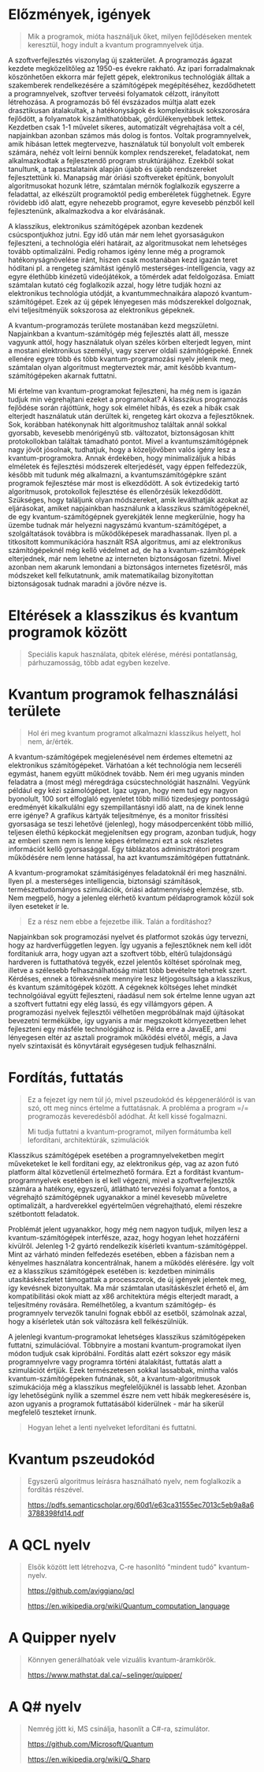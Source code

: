 # Előzmények, igények
> Mik a programok, mióta használjuk őket, milyen fejlődéseken mentek keresztül, hogy indult a kvantum programnyelvek útja.

A szoftverfejlesztés viszonylag új szakterület. A programozás ágazat kezdete megközelítőleg az 1950-es évekre rakható. Az ipari forradalmaknak köszönhetően ekkorra már fejlett gépek, elektronikus technológiák álltak a szakemberek rendelkezésére a számítógépek megépítéséhez, kezdődhetett a programnyelvek, szoftver terveési folyamatok célzott, irányított létrehozása. A programozás bő fél évszázados múltja alatt ezek drasztikusan átalakultak, a hatékonyságok és komplexitásuk sokszorosára fejlődött, a folyamatok kiszámíthatóbbak, gördülékenyebbek lettek. Kezdetben csak 1-1 művelet sikeres, automatizált végrehajtása volt a cél, napjainkban azonban számos más dolog is fontos. Voltak programnyelvek, amik hibásan lettek megtervezve, használatuk túl bonyolult volt emberek számára, nehéz volt leírni bennük komplex rendszereket, feladatokat, nem alkalmazkodtak a fejlesztendő program struktúrájához. Ezekből sokat tanultunk, a tapasztalataink alapján újabb és újabb rendszereket fejlesztettünk ki. Manapság már óriási szoftvereket építünk, bonyolult algoritmusokat hozunk létre, számtalan mérnök foglalkozik egyszerre a feladattal, az elkészült programoktól pedig emberéletek függhetnek. Egyre rövidebb idő alatt, egyre nehezebb programot, egyre kevesebb pénzből kell fejlesztenünk, alkalmazkodva a kor elvárásának.

A klasszikus, elektronikus számítógépek azonban kezdenek csúcspontjukhoz jutni. Egy idő után már nem lehet gyorsaságukon fejleszteni, a technológia eléri határait, az algoritmusokat nem lehetséges tovább optimalizálni. Pedig rohamos igény lenne még a programok hatékonyságnövelése iránt, hiszen csak mostanában kezd igazán teret hódítani pl. a rengeteg számítást igénylő mesterséges-intelligencia, vagy az egyre élethűbb kinézetű videójátékok, a tömérdek adat feldolgozása. Emiatt számtalan kutató cég foglalkozik azzal, hogy létre tudják hozni az elektronikus technológia utódját, a kvantummechnaikára alapozó kvantum-számítógépet. Ezek az új gépek lényegesen más módszerekkel dolgoznak, elvi teljesítményük sokszorosa az elektronikus gépeknek.

A kvantum-programozás területe mostanában kezd megszületni. Napjainkban a kvantum-számítógép még fejlesztés alatt áll, messze vagyunk attól, hogy használatuk olyan széles körben elterjedt legyen, mint a mostani elektronikus személyi, vagy szerver oldali számítógépeké. Ennek ellenére egyre több és több kvantum-programozási nyelv jelenik meg, számtalan olyan algoritmust megterveztek már, amit később kvantum-számítógépeken akarnak futtatni.

Mi értelme van kvantum-programokat fejleszteni, ha még nem is igazán tudjuk min végrehajtani ezeket a programokat? A klasszikus programozás fejlődése során rájöttünk, hogy sok elmélet hibás, és ezek a hibák csak elterjedt használatuk után derültek ki, rengeteg kárt okozva a fejlesztőknek. Sok, korábban hatékonynak hitt algoritmushoz találtak annál sokkal gyorsabb, kevesebb menórigényű stb. változatot, biztonságosan khitt protokollokban találtak támadható pontot. Mivel a kvantumszámítógépnek nagy jövőt jósolnak, tudhatjuk, hogy a közeljövőben valós igény lesz a kvantum-programokra. Annak érdekében, hogy minimalizáljuk a hibás elméletek és fejlesztési módszerek elterjedését, vagy éppen felfedezzük, később mit tudunk még alkalmazni, a kvantumszámítógépkre szánt programok fejlesztése már most is elkezdődött. A sok évtizedekig tartó algoritmusok, protokollok fejlesztése és ellenőrzésük lekezdődött. Szükséges, hogy találjunk olyan módszereket, amik leválthatják azokat az eljárásokat, amiket napjainkban használunk a klasszikus számítógépeknél, de egy kvantum-számítógépnek gyerekjáték lenne megkerülnie, hogy ha üzembe tudnak már helyezni nagyszámú kvantum-számítógépet, a szolgáltatások továbbra is működőképesek maradhassanak. Ilyen pl. a titkosított kommunikációra használt RSA algoritmus, ami az elektronikus számítógépeknél még kellő védelmet ad, de ha a kvantum-számítógépek elterjednek, már nem lehetne az interneten biztonságosan fizetni. Mivel azonban nem akarunk lemondani a biztonságos internetes fizetésről, más módszeket kell felkutatnunk, amik matematikailag bizonyítottan biztonságosak tudnak maradni a jövőre nézve is.

# Eltérések a klasszikus és kvantum programok között
> Speciális kapuk használata, qbitek elérése, mérési pontatlanság, párhuzamosság, több adat egyben kezelve.

# Kvantum programok felhasználási területe
> Hol éri meg kvantum programot alkalmazni klasszikus helyett, hol nem, ár/érték.

A kvantum-számítógépek megjelenésével nem érdemes eltemetni az elektronikus számítógépeket. Várhatóan a két technológia nem lecseréli egymást, hanem együtt működnek tovább. Nem éri meg ugyanis minden feladatra a (most még) méregdrága csúcstechnológiát használni. Vegyünk például egy kézi számológépet. Igaz ugyan, hogy nem tud egy nagyon byonolult, 100 sort elfoglaló egyenletet több millió tizedesjegy pontosságú eredményét kikalkulálni egy szempillantásnyi idő alatt, na de kinek lenne erre igénye? A grafikus kártyák teljesítménye, és a monitor frissítési gyorsasága se teszi lehetővé (jelenleg), hogy másodpercenként több millió, teljesen élethű képkockát megjelenítsen egy program, azonban tudjuk, hogy az emberi szem nem is lenne képes értelmezni ezt a sok részletes információt kellő gyorsasággal. Egy táblázatos adminisztrátori program működésére nem lenne hatással, ha azt kvantumszámítógépen futtatnánk.

A kvantum-programokat számításigényes feladatoknál éri meg használni. Ilyen pl. a mesterséges intelligencia, biztonsági számítások, természettudományos szimulációk, óriási adatmennyiség elemzése, stb. Nem megpelő, hogy a jelenleg elérhető kvantum példaprogramok közül sok ilyen eseteket ír le.

> Ez a rész nem ebbe a fejezetbe illik. Talán a fordításhoz?

Napjainkban sok programozási nyelvet és platformot szokás úgy tervezni, hogy az hardverfüggetlen legyen. Így ugyanis a fejlesztőknek nem kell időt fordítaniuk arra, hogy ugyan azt a szoftvert több, eltérű tulajdonságú hardveren is futtathatóvá tegyék, ezzel jelentős költéset spórolnak meg, illetve a szélesebb felhasználhatóság miatt több bevételre tehetnek szert. Kérdéses, ennek a törekvésnek mennyire lesz létjogosultsága a klasszikus, és kvantum számítógépek között. A cégeknek költséges lehet mindkét technolgóiával együtt fejleszteni, ráadásul nem sok értelme lenne ugyan azt a szoftvert futtatni egy elég lassú, és egy villámgyors gépen. A programozási nyelvek fejlesztői vélhetően megpróbálnak majd újításokat bevezetni termékükbe, így ugyanis a már megszokott környezetben lehet fejleszteni egy másféle technológiához is. Példa erre a JavaEE, ami lényegesen eltér az asztali programok működési elvétől, mégis, a Java nyelv szintaxisát és könyvtárait egységesen tudjuk felhasználni.

# Fordítás, futtatás
> Ez a fejezet így nem túl jó, mivel pszeudokód és képgenerálóról is van szó, ott meg nincs értelme a futtatásnak. A probléma a program =/= programozás keveredésből adódhat. Át kell kissé fogalmazni.
>
> Mi tudja futtatni a kvantum-programot, milyen formátumba kell lefordítani, architektúrák, szimulációk

Klasszikus számítógépek esetében a programnyelveketben megírt műveketeket le kell fordítani egy, az elektronikus gép, vag az azon futó platform által közvetlenül értelmezhető formára. Ezt a fordítást kvantum-programnyelvek esetében is el kell végezni, mivel a szoftverfejlesztők számára a hatékony, egyszerű, átlátható tervezési folyamat a fontos, a végrehajtó számítógépnek ugyanakkor a minél kevesebb műveletre optimalizált, a hardverekkel egyértelműen végrehajtható, elemi részekre szétbontott feladatok.

Problémát jelent ugyanakkor, hogy még nem nagyon tudjuk, milyen lesz a kvantum-számítógépek interfésze, azaz, hogy hogyan lehet hozzáférni kívülről. Jelenleg 1-2 gyártó rendelkezik kísérleti kvantum-számítógéppel. Mint az várható minden felfedezés esetében, ebben a fázisban nem a kényelmes használatra koncentrálnak, hanem a működés elérésére. Így volt ez a klasszikus számítógépek esetében is: kezdetben minimális utasításkészletet támogattak a processzorok, de új igények jelentek meg, így kevésnek bizonyultak. Ma már számtalan utasításkészlet érhető el, ám kompatibilitási okok miatt az x86 architektúra mégis elterjedt maradt, a teljesítmény rovására. Remélhetőleg, a kvantum számítógép- és programnyelv tervezők tanulni fognak ebből az esetből, számolnak azzal, hogy a kísérletek után sok változásra kell felkészülniük.

A jelenlegi kvantum-programokat lehetséges klasszikus számítógépeken futtatni, szimulációval. Többnyire a mostani kvantum-programokat ilyen módon tudjuk csak kipróbálni. Fordítás alatt ezért sokszor egy másik programnyelvre vagy programra történi átalakítást, futtatás alatt a szimulációt értjük. Ezek természetesen sokkal lassabbak, mintha valós kvantum-számítógépeken futnának, sőt, a kvantum-algoritmusok szimukációja még a klasszikus megfelelőjüknél is lassabb lehet. Azonban így lehetőségünk nyílik a szemmel észre nem vett hibák megkeresésére is, azon ugyanis a programok futtatásából kiderülnek - már ha sikerül megfelelő teszteket írnunk.

> Hogyan lehet a lenti nyelveket lefordítani és futtatni.

# Kvantum pszeudokód
> Egyszerű algoritmus leírásra használható nyelv, nem foglalkozik a fordítás részével.
>
> https://pdfs.semanticscholar.org/60d1/e63ca31555ec7013c5eb9a8a63788398fd14.pdf

# A QCL nyelv
> Elsők között lett létrehozva, C-re hasonlító "mindent tudó" kvantum-nyelv.
>
> https://github.com/aviggiano/qcl
>
> https://en.wikipedia.org/wiki/Quantum_computation_language

# A Quipper nyelv
> Könnyen generálhatóak vele vizuális kvantum-áramkörök.
>
> https://www.mathstat.dal.ca/~selinger/quipper/

# A Q# nyelv
> Nemrég jött ki, MS csinálja, hasonlít a C#-ra, szimulátor.
>
> https://github.com/Microsoft/Quantum
>
> https://en.wikipedia.org/wiki/Q_Sharp
